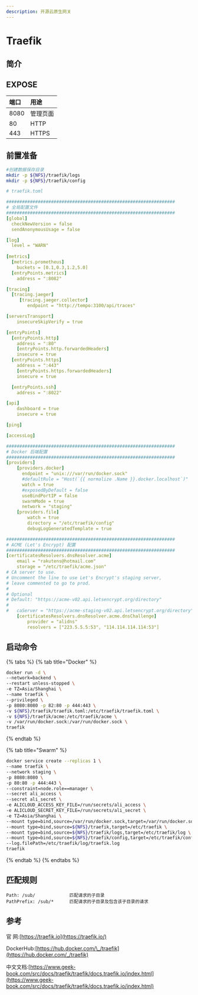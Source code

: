 ```yaml
---
description: 开源云原生网关
---
```


# Traefik

## 简介



## EXPOSE

| 端口 | 用途 |
| :--- | :--- |
| 8080 | 管理页面 |
| 80 | HTTP |
| 443 | HTTPS |



## 前置准备

```bash
#创建数据保存目录
mkdir -p ${NFS}/traefik/logs
mkdir -p ${NFS}/traefik/config
```

```yaml
# traefik.toml

################################################################
# 全局配置文件
################################################################
[global]
  checkNewVersion = false
  sendAnonymousUsage = false

[log]
  level = "WARN"
  
[metrics]
  [metrics.prometheus]
    buckets = [0.1,0.3,1.2,5.0]
  [entryPoints.metrics]
    address = ":8082"

[tracing]
  [tracing.jaeger]
     [tracing.jaeger.collector]
        endpoint = "http://tempo:3100/api/traces"

[serversTransport]
	insecureSkipVerify = true

[entryPoints]
  [entryPoints.http]
    address = ":80"
    [entryPoints.http.forwardedHeaders]
	insecure = true
  [entryPoints.https]
    address = ":443"
    [entryPoints.https.forwardedHeaders]
	insecure = true

  [entryPoints.ssh]
    address = ":8022"

[api]
	dashboard = true
	insecure = true

[ping]

[accessLog]

################################################################
# Docker 后端配置
################################################################
[providers]
    [providers.docker]
	  endpoint = "unix:///var/run/docker.sock"
	  #defaultRule = "Host(`{{ normalize .Name }}.docker.localhost`)"
	  watch = true
	  #exposedByDefault = false
	  useBindPortIP = false
	  swarmMode = true
	  network = "staging"
    [providers.file]
        watch = true
        directory = "/etc/traefik/config"
        debugLogGeneratedTemplate = true

################################################################
# ACME (Let's Encrypt) 配置
################################################################
[certificatesResolvers.dnsResolver.acme]
	email = "rakutens@hotmail.com"
	storage = "/etc/traefik/acme.json"
# CA server to use.
# Uncomment the line to use Let's Encrypt's staging server,
# leave commented to go to prod.
#
# Optional
# Default: "https://acme-v02.api.letsencrypt.org/directory"
#
#	caServer = "https://acme-staging-v02.api.letsencrypt.org/directory"
	[certificatesResolvers.dnsResolver.acme.dnsChallenge]
		provider = "alidns"
		resolvers = ["223.5.5.5:53", "114.114.114.114:53"]

```

## 启动命令

{% tabs %}
{% tab title="Docker" %}


```bash
docker run -d \
--network=backend \
--restart unless-stopped \
-e TZ=Asia/Shanghai \
--name traefik \
--privileged \
-p 8080:8080 -p 82:80 -p 444:443 \
-v ${NFS}/traefik/traefik.toml:/etc/traefik/traefik.toml \
-v ${NFS}/traefik/acme:/etc/traefik/acme \
-v /var/run/docker.sock:/var/run/docker.sock \
traefik
```
{% endtab %}

{% tab title="Swarm" %}
```bash
docker service create --replicas 1 \
--name traefik \
--network staging \
-p 8080:8080 \
-p 80:80 -p 444:443 \
--constraint=node.role==manager \
--secret ali_access \
--secret ali_secret \
-e ALICLOUD_ACCESS_KEY_FILE=/run/secrets/ali_access \
-e ALICLOUD_SECRET_KEY_FILE=/run/secrets/ali_secret \
-e TZ=Asia/Shanghai \
--mount type=bind,source=/var/run/docker.sock,target=/var/run/docker.sock \
--mount type=bind,source=${NFS}/traefik,target=/etc/traefik \
--mount type=bind,source=${NFS}/traefik/logs,target=/etc/traefik/log \
--mount type=bind,source=${NFS}/traefik/config,target=/etc/traefik/config,readonly \
--log.filePath=/etc/traefik/log/traefik.log
traefik
```
{% endtab %}
{% endtabs %}

## 匹配规则

```text
Path: /sub/             匹配请求的子目录
PathPrefix: /sub/*      匹配请求的子目录及包含该子目录的请求
```

## 参考

官 网:[https://traefik.io](https://traefik.io/)

DockerHub:[https://hub.docker.com/\_/traefik](https://hub.docker.com/_/traefik)

中文文档:[https://www.geek-book.com/src/docs/traefik/traefik/docs.traefik.io/index.html](https://www.geek-book.com/src/docs/traefik/traefik/docs.traefik.io/index.html)

